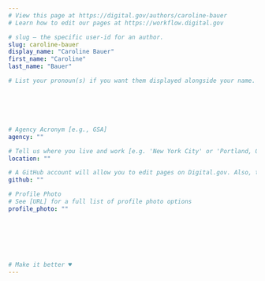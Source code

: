 ```yaml
---
# View this page at https://digital.gov/authors/caroline-bauer
# Learn how to edit our pages at https://workflow.digital.gov

# slug — the specific user-id for an author.
slug: caroline-bauer
display_name: "Caroline Bauer"
first_name: "Caroline"
last_name: "Bauer"

# List your pronoun(s) if you want them displayed alongside your name. If blank, we'll use just your name. Learn more http://mypronouns.org






# Agency Acronym [e.g., GSA]
agency: ""

# Tell us where you live and work [e.g. 'New York City' or 'Portland, OR']
location: ""

# A GitHub account will allow you to edit pages on Digital.gov. Also, the image used in your GitHub account can be used to populate your digital.gov profile photo. Learn more about getting a Github account at [URL]
github: ""

# Profile Photo
# See [URL] for a full list of profile photo options
profile_photo: ""







# Make it better ♥
---
```

